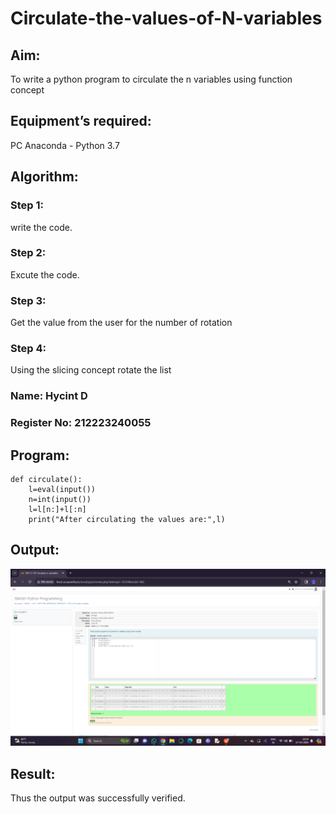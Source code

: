 # Circulate-the-values-of-N-variables
## Aim:
To write a python program to circulate the n variables using function concept
## Equipment’s required:
PC
Anaconda - Python 3.7
## Algorithm: 
### Step 1: 
 write the code.
### Step 2: 
Excute the code.
### Step 3: 
Get the value from the user for the number of rotation
### Step 4: 
Using the slicing concept rotate the list

### Name: Hycint D
### Register No: 212223240055
## Program:
```
def circulate():
    l=eval(input())
    n=int(input())
    l=l[n:]+l[:n]
    print("After circulating the values are:",l)
```
## Output:
![alt text](<Screenshot (183).png>)

## Result:
Thus the output was successfully verified.
